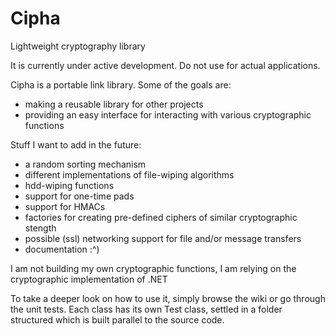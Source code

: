 # Cipha
Lightweight cryptography library

It is currently under active development. Do not use for actual applications.

Cipha is a portable link library. Some of the goals are:
* making a reusable library for other projects
* providing an easy interface for interacting with various cryptographic functions

Stuff I want to add in the future:
* a random sorting mechanism
* different implementations of file-wiping algorithms
* hdd-wiping functions
* support for one-time pads
* support for HMACs
* factories for creating pre-defined ciphers of similar cryptographic stength
* possible (ssl) networking support for file and/or message transfers
* documentation :^)

I am not building my own cryptographic functions, I am relying on the cryptographic implementation of .NET  

To take a deeper look on how to use it, simply browse the wiki or go through the unit
tests.
Each class has its own Test class, settled in a folder structured which is built parallel to the
source code.

